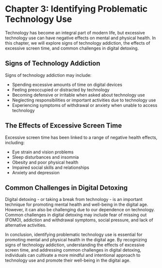 Chapter 3: Identifying Problematic Technology Use
=================================================

Technology has become an integral part of modern life, but excessive technology use can have negative effects on mental and physical health. In this chapter, we will explore signs of technology addiction, the effects of excessive screen time, and common challenges in digital detoxing.

Signs of Technology Addiction
-----------------------------

Signs of technology addiction may include:

* Spending excessive amounts of time on digital devices
* Feeling preoccupied or distracted by technology
* Becoming defensive or irritable when asked about technology use
* Neglecting responsibilities or important activities due to technology use
* Experiencing symptoms of withdrawal or anxiety when unable to access technology

The Effects of Excessive Screen Time
------------------------------------

Excessive screen time has been linked to a range of negative health effects, including:

* Eye strain and vision problems
* Sleep disturbances and insomnia
* Obesity and poor physical health
* Impaired social skills and relationships
* Anxiety and depression

Common Challenges in Digital Detoxing
-------------------------------------

Digital detoxing - or taking a break from technology - is an important technique for promoting mental health and well-being in the digital age. However, it can also be challenging due to our dependence on technology. Common challenges in digital detoxing may include fear of missing out (FOMO), addiction and withdrawal symptoms, social pressure, and lack of alternative activities.

In conclusion, identifying problematic technology use is essential for promoting mental and physical health in the digital age. By recognizing signs of technology addiction, understanding the effects of excessive screen time, and addressing common challenges in digital detoxing, individuals can cultivate a more mindful and intentional approach to technology use and promote their well-being in the digital age.
